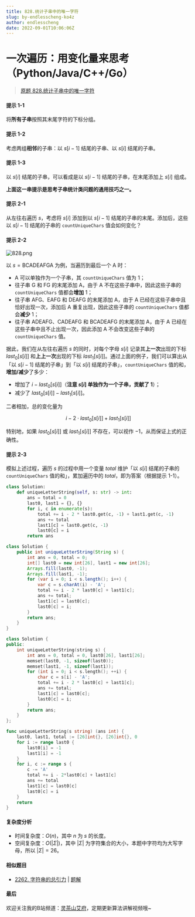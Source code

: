 ```yaml
---
title: 828.统计子串中的唯一字符
slug: by-endlesscheng-ko4z
author: endlesscheng
date: 2022-09-01T10:06:06Z
---
```

# 一次遍历：用变化量来思考（Python/Java/C++/Go）
 
> [原题 828.统计子串中的唯一字符](https://leetcode.cn/problems/count-unique-characters-of-all-substrings-of-a-given-string)
#### 提示 1-1
 
将**所有子串**按照其末尾字符的下标分组。
 
#### 提示 1-2

考虑两组**相邻**的子串：以 $s[i-1]$ 结尾的子串、以 $s[i]$ 结尾的子串。

#### 提示 1-3

以 $s[i]$ 结尾的子串，可以看成是以 $s[i-1]$ 结尾的子串，在末尾添加上 $s[i]$ 组成。

**上面这一串提示是思考子串统计类问题的通用技巧之一。**

#### 提示 2-1

从左往右遍历 $s$，考虑将 $s[i]$ 添加到以 $s[i-1]$ 结尾的子串的末尾。添加后，这些以 $s[i-1]$ 结尾的子串的 `countUniqueChars` 值会如何变化？

#### 提示 2-2

![828.png](https://pic.leetcode-cn.com/1662366002-WaJwUl-828.png)

以 $s=\text{BCADEAFGA}$ 为例，当遍历到最后一个 $\text{A}$ 时：

- $\text{A}$ 可以单独作为一个子串，其 `countUniqueChars` 值为 $1$；
- 往子串 $\text{G}$ 和 $\text{FG}$ 的末尾添加 $\text{A}$，由于 $\text{A}$ 不在这些子串中，因此这些子串的 `countUniqueChars` 值都会**增加** $1$；
- 往子串 $\text{AFG}$、$\text{EAFG}$ 和 $\text{DEAFG}$ 的末尾添加 $\text{A}$，由于 $\text{A}$ 已经在这些子串中且恰好出现一次，添加后 $\text{A}$ 重复出现，因此这些子串的 `countUniqueChars` 值都会**减少** $1$；
- 往子串 $\text{ADEAFG}$、$\text{CADEAFG}$ 和 $\text{BCADEAFG}$ 的末尾添加 $\text{A}$，由于 $\text{A}$ 已经在这些子串中且不止出现一次，因此添加 $\text{A}$ 不会改变这些子串的 `countUniqueChars` 值。

据此，我们在从左往右遍历 $s$ 的同时，对每个字母 $s[i]$ 记录其**上一次**出现的下标 $\textit{last}_0[s[i]]$ 和**上上一次**出现的下标 $\textit{last}_1[s[i]]$。通过上面的例子，我们可以算出从「以 $s[i-1]$ 结尾的子串」到「以 $s[i]$ 结尾的子串」，`countUniqueChars` 值的和，**增加/减少**了多少：

- 增加了 $i-\textit{last}_0[s[i]]$（**注意 $s[i]$ 单独作为一个子串，贡献了 $1$**）；
- 减少了 $\textit{last}_0[s[i]]-\textit{last}_1[s[i]]$。

二者相加，总的变化量为

$$
i-2\cdot\textit{last}_0[s[i]]+\textit{last}_1[s[i]]
$$

特别地，如果 $\textit{last}_0[s[i]]$ 或 $\textit{last}_1[s[i]]$ 不存在，可以视作 $-1$，从而保证上式的正确性。

#### 提示 2-3

模拟上述过程，遍历 $s$ 的过程中用一个变量 $\textit{total}$ 维护「以 $s[i]$ 结尾的子串的 `countUniqueChars` 值的和」，累加遍历中的 $\textit{total}$，即为答案（根据提示 1-1）。

```py [sol1-Python3]
class Solution:
    def uniqueLetterString(self, s: str) -> int:
        ans = total = 0
        last0, last1 = {}, {}
        for i, c in enumerate(s):
            total += i - 2 * last0.get(c, -1) + last1.get(c, -1)
            ans += total
            last1[c] = last0.get(c, -1)
            last0[c] = i
        return ans
```

```java [sol1-Java]
class Solution {
    public int uniqueLetterString(String s) {
        int ans = 0, total = 0;
        int[] last0 = new int[26], last1 = new int[26];
        Arrays.fill(last0, -1);
        Arrays.fill(last1, -1);
        for (var i = 0; i < s.length(); i++) {
            var c = s.charAt(i) - 'A';
            total += i - 2 * last0[c] + last1[c];
            ans += total;
            last1[c] = last0[c];
            last0[c] = i;
        }
        return ans;
    }
}
```

```cpp [sol1-C++]
class Solution {
public:
    int uniqueLetterString(string s) {
        int ans = 0, total = 0, last0[26], last1[26];
        memset(last0, -1, sizeof(last0));
        memset(last1, -1, sizeof(last1));
        for (int i = 0; i < s.length(); ++i) {
            char c = s[i] - 'A';
            total += i - 2 * last0[c] + last1[c];
            ans += total;
            last1[c] = last0[c];
            last0[c] = i;
        }
        return ans;
    }
};
```

```go [sol1-Go]
func uniqueLetterString(s string) (ans int) {
    last0, last1, total := [26]int{}, [26]int{}, 0
    for i := range last0 {
        last0[i] = -1
        last1[i] = -1
    }
    for i, c := range s {
        c -= 'A'
        total += i - 2*last0[c] + last1[c]
        ans += total
        last1[c] = last0[c]
        last0[c] = i
    }
    return
}
```

#### 复杂度分析

- 时间复杂度：$O(n)$，其中 $n$ 为 $s$ 的长度。
- 空间复杂度：$O(|\Sigma|)$，其中 $|\Sigma|$ 为字符集合的大小，本题中字符均为大写字母，所以 $|\Sigma|=26$。

#### 相似题目

- [2262. 字符串的总引力](https://leetcode.cn/problems/total-appeal-of-a-string/) | [题解](https://leetcode.cn/problems/total-appeal-of-a-string/solution/by-endlesscheng-g405/)


#### 最后

欢迎关注我的B站频道：[灵茶山艾府](https://space.bilibili.com/206214)，定期更新算法讲解视频哦~
